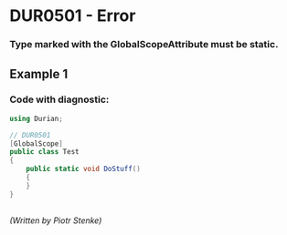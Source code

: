 # DUR0501 - Error
### Type marked with the GlobalScopeAttribute must be static.

## Example 1

### Code with diagnostic:
```csharp
using Durian;

// DUR0501
[GlobalScope]
public class Test
{
	public static void DoStuff()
	{
	}
}

```
## 

*\(Written by Piotr Stenke\)*